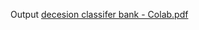 Output
[decesion classifer bank - Colab.pdf](https://github.com/user-attachments/files/16227940/decesion.classifer.bank.-.Colab.pdf)
